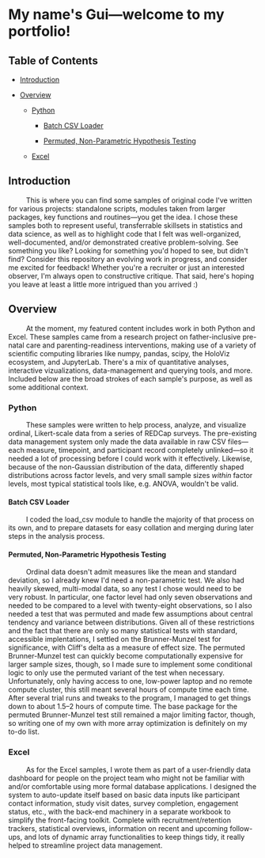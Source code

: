 # My name's Gui—welcome to my portfolio!

## Table of Contents

- [Introduction](https://github.com/galguibra/galguibra/blob/main/README.md#introduction)

- [Overview](https://github.com/galguibra/galguibra/blob/main/README.md#overview)

    - [Python](https://github.com/galguibra/galguibra/blob/main/README.md#python)
 
        - [Batch CSV Loader](https://github.com/galguibra/galguibra/blob/main/README.md#batch-csv-loader)
     
        - [Permuted, Non-Parametric Hypothesis Testing](https://github.com/galguibra/galguibra/blob/main/README.md#permuted-non-parametric-hypothesis-testing)

    - [Excel](https://github.com/galguibra/galguibra/blob/main/README.md#excel)


## Introduction

&emsp; &emsp; This is where you can find some samples of original code I've written for various projects: standalone scripts, modules taken from larger packages, key functions and routines—you get the idea.
I chose these samples both to represent useful, transferrable skillsets in statistics and data science, as well as to highlight code that I felt was well-organized, well-documented, and/or demonstrated creative problem-solving.
See something you like? Looking for something you'd hoped to see, but didn't find? Consider this repository an evolving work in progress, and consider me excited for feedback! Whether you're a recruiter or just an
interested observer, I'm always open to constructive critique. That said, here's hoping you leave at least a little more intrigued than you arrived :)


## Overview

&emsp; &emsp; At the moment, my featured content includes work in both Python and Excel. These samples came from a research project on father-inclusive pre-natal care and parenting-readiness interventions, making use
of a variety of scientific computing libraries like numpy, pandas, scipy, the HoloViz ecosystem, and JupyterLab. There's a mix of quantitative analyses, interactive vizualizations, data-management and querying tools, and more.
Included below are the broad strokes of each sample's purpose, as well as some additional context.


### Python

&emsp; &emsp; These samples were written to help process, analyze, and visualize ordinal, Likert-scale data from a series of REDCap surveys. The pre-existing data management system only made the data available in raw CSV files—each measure,
timepoint, and participant record completely unlinked—so it needed a lot of processing before I could work with it effectively. Likewise, because of the non-Gaussian distribution of the data, differently shaped distributions across factor
levels, and very small sample sizes *within* factor levels, most typical statistical tools like, e.g. ANOVA, wouldn't be valid. 


#### Batch CSV Loader

&emsp; &emsp; I coded the load_csv module to handle the majority of that process on its own, and to prepare datasets for easy collation and merging during later steps in the analysis process.


#### Permuted, Non-Parametric Hypothesis Testing

&emsp; &emsp; Ordinal data doesn't admit measures like the mean and standard deviation, so I already knew I'd need a non-parametric test. We also had heavily skewed, multi-modal data, so any test I chose would need to be very robust. 
In particular, one factor level had only seven observations and needed to be compared to a level with twenty-eight observations, so I also needed a test that was permuted and made few assumptions about central tendency and variance between 
distributions. Given all of these restrictions and the fact that there are only so many statistical tests with standard, accessible implentations, I settled on the Brunner-Munzel test for significance, with Cliff's delta as a measure of
effect size. The permuted Brunner-Munzel test can quickly become computationally expensive for larger sample sizes, though, so I made sure to implement some conditional logic to only use the permuted variant of the test when necessary.
Unfortunately, only having access to one, low-power laptop and no remote compute cluster, this still meant several hours of compute time each time. After several trial runs and tweaks to the program, I managed to get things down to about
1.5–2 hours of compute time. The base package for the permuted Brunner-Munzel test still remained a major limiting factor, though, so writing one of my own with more array optimization is definitely on my to-do list.


### Excel

&emsp; &emsp; As for the Excel samples, I wrote them as part of a user-friendly data dashboard for people on the project team who might not be familiar with and/or comfortable using more formal database applications. I designed the system to 
auto-update itself based on basic data inputs like participant contact information, study visit dates, survey completion, engagement status, etc., with the back-end machinery in a separate workbook to simplify the front-facing toolkit. 
Complete with recruitment/retention trackers, statistical overviews, information on recent and upcoming follow-ups, and lots of dynamic array functionalities to keep things tidy, it really helped to streamline project data management.
